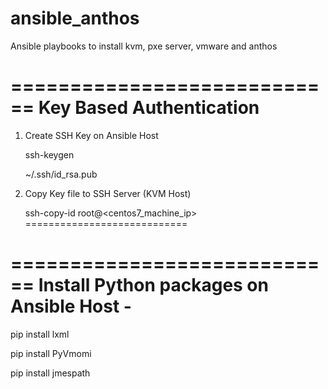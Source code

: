 # ansible_anthos
Ansible playbooks to install kvm, pxe server, vmware and anthos


============================
Key Based Authentication
============================

1. Create SSH Key on Ansible Host
    
    ssh-keygen
 
    ~/.ssh/id_rsa.pub

2. Copy Key file to SSH Server (KVM Host)

    ssh-copy-id root@<centos7_machine_ip>
============================


============================
Install Python packages on Ansible Host -
============================

pip install lxml

pip install PyVmomi

pip install jmespath 